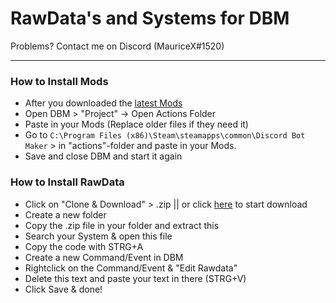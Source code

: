 # RawData's and Systems for DBM
Problems? Contact me on Discord (MauriceX#1520)
__________
### How to Install Mods
- After you downloaded the [latest Mods](https://github.com/dbm-network/mods/tree/beta)
- Open DBM > "Project" -> Open Actions Folder 
- Paste in your Mods (Replace older files if they need it)
- Go to `C:\Program Files (x86)\Steam\steamapps\common\Discord Bot Maker` > in "actions"-folder and paste in your Mods.
- Save and close DBM and start it again
### How to Install RawData
- Click on "Clone & Download" > .zip || or click [here](https://github.com/MauriceX24/DBM/archive/master.zip) to start download
- Create a new folder
- Copy the .zip file in your folder and extract this
- Search your System & open this file
- Copy the code with STRG+A
- Create a new Command/Event in DBM
- Rightclick on the Command/Event & "Edit Rawdata"
- Delete this text and paste your text in there (STRG+V)
- Click Save & done!

